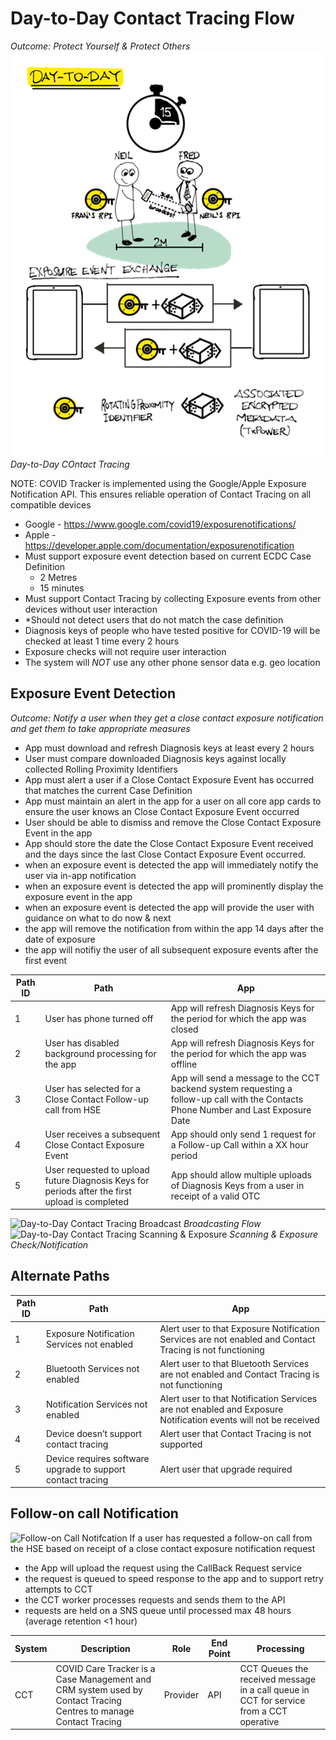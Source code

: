 # Day-to-Day Contact Tracing Flow

*Outcome: Protect Yourself & Protect Others*
![Day-to-Day](../assets/Day%202%20Day.png)
_*Day-to-Day COntact Tracing*_

NOTE: COVID  Tracker is implemented using the Google/Apple Exposure Notification API. This ensures reliable operation of Contact Tracing on all compatible devices
- Google - https://www.google.com/covid19/exposurenotifications/
- Apple  - https://developer.apple.com/documentation/exposurenotification
- Must support exposure event detection based on current ECDC Case Definition
    -   2 Metres
    -   15 minutes
- Must support Contact Tracing by collecting Exposure events from other devices without user interaction
- *Should not detect users that do not match the case definition
- Diagnosis keys of people who have tested positive for COVID-19 will be checked at least 1 time every 2 hours
- Exposure checks will not require user interaction
- The system will _NOT_ use any other phone sensor data e.g. geo location
## Exposure Event Detection
*Outcome: Notify a user when they get a close contact exposure notification and get them to take appropriate measures*
- App must download and refresh Diagnosis keys at least every 2 hours
- User must compare downloaded Diagnosis keys against locally collected Rolling Proximity Identifiers
- App must alert a user if a Close Contact Exposure Event has occurred that matches the current Case Definition
- App must maintain an alert in the app for a user on all core app cards to ensure the user knows an Close Contact Exposure Event occurred
- User should be able to dismiss and remove the Close Contact Exposure Event in the app
- App should store the date the Close Contact Exposure Event received and the days since the last Close Contact Exposure Event occurred.
- when an exposure event is detected the app will immediately notify the user via in-app notification
- when an exposure event is detected the app will prominently display the exposure event in the app
- when an exposure event is detected the app will provide the user with guidance on what to do now & next
- the app will remove the notification from within the app 14 days after the date of exposure
- the app will notifiy the user of all subsequent exposure events after the first event

| **Path ID** | **Path**                                                                                       | **App**                                                                                                                             |
|-------------|------------------------------------------------------------------------------------------------|-------------------------------------------------------------------------------------------------------------------------------------|
| 1           | User has phone turned off                                                                      | App will refresh Diagnosis Keys for the period for which the app was closed                                                         |
| 2           | User has disabled background processing for the app                                            | App will refresh Diagnosis Keys for the period for which the app was offline                                                        |
| 3           | User has selected for a Close Contact Follow-up call from HSE                                  | App will send a message to the CCT backend system requesting a follow-up call with the Contacts Phone Number and Last Exposure Date |
| 4           | User receives a subsequent Close Contact Exposure Event                                        | App should only send 1 request for a Follow-up Call within a XX hour period                                                         |
| 5           | User requested to upload future Diagnosis Keys for periods after the first upload is completed | App should allow multiple uploads of Diagnosis Keys from a user in receipt of a valid OTC                                           |


![Day-to-Day Contact Tracing Broadcast](https://app.lucidchart.com/publicSegments/view/b76146fb-b735-42cf-9eda-a03b9be96502/image.png)
*Broadcasting Flow*
![Day-to-Day Contact Tracing Scanning & Exposure](https://app.lucidchart.com/publicSegments/view/76028296-c2e4-4c6a-aa13-84c42891ed95/image.png)
*Scanning & Exposure Check/Notification*

## Alternate Paths
| **Path ID** | **Path**                                                    | **App**                                                                                                        |
|-------------|-------------------------------------------------------------|----------------------------------------------------------------------------------------------------------------|
| 1           | Exposure Notification Services not enabled                  | Alert user to that Exposure Notification Services are not enabled and Contact Tracing is not functioning       |
| 2           | Bluetooth Services not enabled                              | Alert user to that Bluetooth Services are not enabled and Contact Tracing is not functioning                   |
| 3           | Notification Services not enabled                           | Alert user to that Notification Services are not enabled and Exposure Notification events will not be received |
| 4           | Device doesn’t support contact tracing                      | Alert user that Contact Tracing is not supported                                                               |
| 5           | Device requires software upgrade to support contact tracing | Alert user that upgrade required                                                                               |

## Follow-on call Notification
![Follow-on Call Notifcation](https://app.lucidchart.com/publicSegments/view/820fd0ad-ad6e-4818-b9d3-abe799bf29b0/image.png)
If a user has requested a follow-on call from the HSE based on receipt of a close contact exposure notification request
- the App will upload the request using the CallBack Request service
- the request is queued to speed response to the app and to support retry attempts to  CCT
- the CCT worker processes requests and sends them to the API
- requests are held on a SNS queue until processed max 48 hours (average retention <1  hour)

| **System** | **Description**                                                                                                  | **Role** | **End Point** | **Processing**                                                                          |
|------------|------------------------------------------------------------------------------------------------------------------|----------|---------------|-----------------------------------------------------------------------------------------|
| CCT        | COVID Care Tracker is a Case Management and CRM system used by Contact Tracing Centres to manage Contact Tracing | Provider | API           | CCT Queues the received message in a call queue in CCT for service from a CCT operative |



